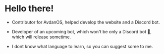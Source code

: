 # Hello there!
- Contributor for AvdanOS, helped develop the website and a Discord bot.

- Developer of an upcoming bot, which won't be only a Discord bot 👀, which will release sometime.

- I dont know what language to learn, so you can suggest some to me.

